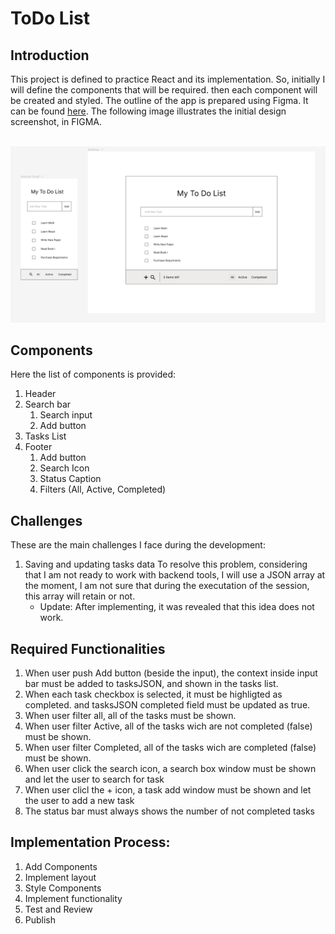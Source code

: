 # ToDo List
## Introduction
This project is defined to practice React and its implementation. So, initially I will define the components
that will be required. then each component will be created and styled.
The outline of the app is prepared using Figma. It can be found [here](https://www.figma.com/file/E9ALdAiWkz7cwGmUM8ycaY/Untitled?type=design&node-id=0-1&mode=design&t=2PlfZoH6orhQZ7tq-0). The following image illustrates the initial design screenshot, in FIGMA.

&nbsp;
![Figma wireframe](./Report%20assets/figma.png)

## Components
Here the list of components is provided:
1. Header
2. Search bar
   1. Search input
   2. Add button
3. Tasks List   
4. Footer
   1. Add button
   2. Search Icon
   3. Status Caption
   4. Filters (All, Active, Completed)

## Challenges
These are the main challenges I face during the development:
1. Saving and updating tasks data 
   To resolve this problem, considering that I am not ready to work with backend tools,
   I will use a JSON array
   at the moment, I am not sure that during the executation of the session, this array will
   retain or not.
   - Update: After implementing, it was revealed that this idea does not work. 


    

## Required Functionalities
1. When user push Add button (beside the input), the context inside input bar must be added to
   tasksJSON, and shown in the tasks list.
2. When each task checkbox is selected, it must be highligted as completed. and tasksJSON completed field must be updated as true.
3. When user filter all, all of the tasks must be shown.
4. When user filter Active, all of the tasks wich are not completed (false) must be shown.
5. When user filter Completed, all of the tasks wich are completed (false) must be shown.
6. When user click the search icon, a search box window must be shown and let the user to search for task
7. When user clicl the + icon, a task add window must be shown and let the user to add a new task
8. The status bar must always shows the number of not completed tasks

## Implementation Process:
1. Add Components
2. Implement layout
3. Style Components 
4. Implement functionality 
5. Test and Review
6. Publish